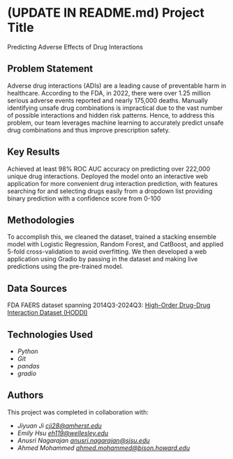 # (UPDATE IN README.md) Project Title

Predicting Adverse Effects of Drug Interactions


## Problem Statement <!--- do not change this line -->

Adverse drug interactions (ADIs) are a leading cause of preventable harm in healthcare. According to the FDA, in 2022, there were over 1.25 million serious adverse events reported and nearly 175,000 deaths. Manually identifying unsafe drug combinations is impractical due to the vast number of possible interactions and hidden risk patterns. Hence, to address this problem, our team leverages machine learning to accurately predict unsafe drug combinations and thus improve prescription safety.

## Key Results <!--- do not change this line -->

Achieved at least 98% ROC AUC accuracy on predicting over 222,000 unique drug interactions.
Deployed the model onto an interactive web application for more convenient drug interaction prediction, with features
searching for and selecting drugs easily from a dropdown list
providing binary prediction with a confidence score from 0-100


## Methodologies <!--- do not change this line -->

To accomplish this, we cleaned the dataset, trained a stacking ensemble model with Logistic Regression, Random Forest, and CatBoost, and applied 5-fold cross-validation to avoid overfitting. We then developed a web application using Gradio by passing in the dataset and making live predictions using the pre-trained model.

## Data Sources <!--- do not change this line -->

FDA FAERS dataset spanning 2014Q3-2024Q3: [High-Order Drug-Drug Interaction Dataset (HODDI)](https://github.com/TIML-Group/HODDI)

## Technologies Used <!--- do not change this line -->

- *Python*
- *Git*
- *pandas*
- *gradio*

## Authors <!--- do not change this line -->

This project was completed in collaboration with:

- *Jiyuan Ji [cji28@amherst.edu](mailto:cji28@amherst.edu)*
- *Emily Hsu [eh119@wellesley.edu](mailto:eh119@wellesley.edu)*
- *Anusri Nagarajan [anusri.nagarajan@sjsu.edu](mailto:anusri.nagarajan@sjsu.edu)*
- *Ahmed Mohammed [ahmed.mohammed@bison.howard.edu](mailto:ahmed.mohammed@bison.howard.edu)*
